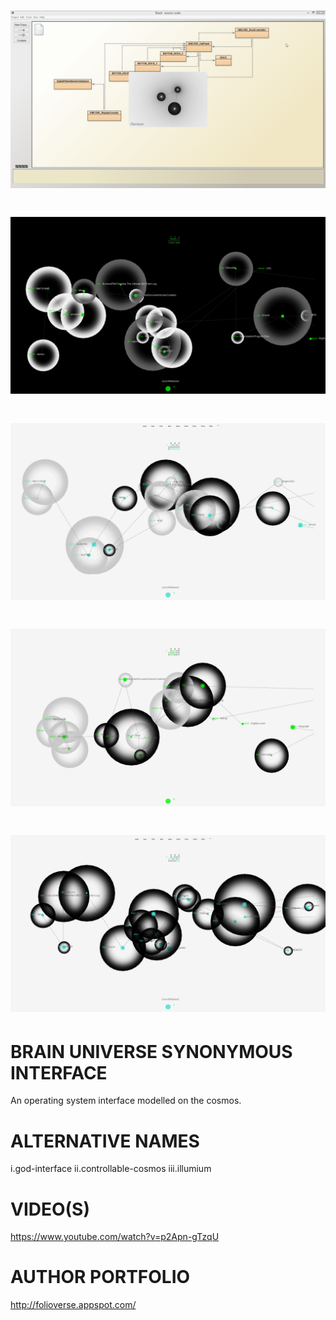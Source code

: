 ![Alt text](https://raw.githubusercontent.com/JordanMicahBennett/BRAIN-UNIVERSE-SYNONYMOUS-INTERFACE/master/source-code/data/images/captures/5.png "default page")
=============================








![Alt text](https://raw.githubusercontent.com/JordanMicahBennett/BRAIN-UNIVERSE-SYNONYMOUS-INTERFACE/master/source-code/data/images/captures/0.png "default page")
=============================
![Alt text](https://raw.githubusercontent.com/JordanMicahBennett/BRAIN-UNIVERSE-SYNONYMOUS-INTERFACE/master/source-code/data/images/captures/1.png "default page")
=============================
![Alt text](https://raw.githubusercontent.com/JordanMicahBennett/BRAIN-UNIVERSE-SYNONYMOUS-INTERFACE/master/source-code/data/images/captures/2.png "default page")
=============================
![Alt text](https://raw.githubusercontent.com/JordanMicahBennett/BRAIN-UNIVERSE-SYNONYMOUS-INTERFACE/master/source-code/data/images/captures/3.png "default page")
=============================





BRAIN UNIVERSE SYNONYMOUS INTERFACE
===================================

An operating system interface modelled on the cosmos.


ALTERNATIVE NAMES
===================================
  i.god-interface
  ii.controllable-cosmos
  iii.illumium


VIDEO(S)
===================================
https://www.youtube.com/watch?v=p2Apn-gTzqU




AUTHOR PORTFOLIO
============================================
http://folioverse.appspot.com/
